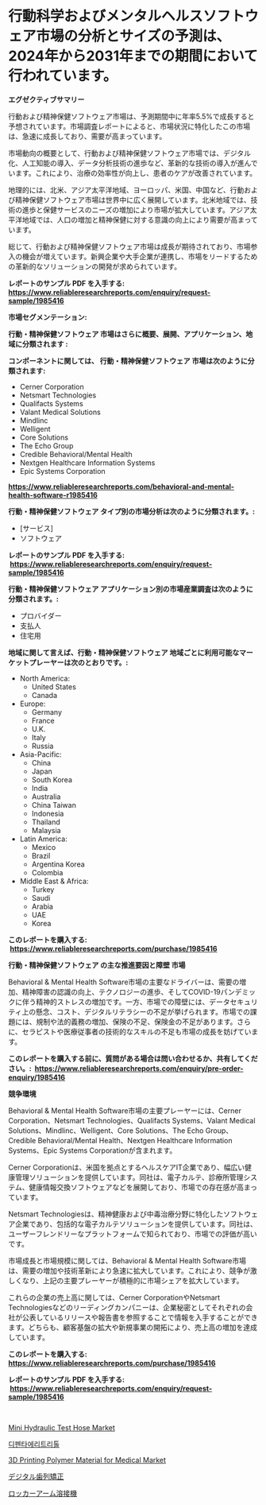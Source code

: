 <p><h1>行動科学およびメンタルヘルスソフトウェア市場の分析とサイズの予測は、2024年から2031年までの期間において行われています。</h1></p><p><strong>エグゼクティブサマリー</strong></p>
<p><p>行動および精神保健ソフトウェア市場は、予測期間中に年率5.5%で成長すると予想されています。市場調査レポートによると、市場状況に特化したこの市場は、急速に成長しており、需要が高まっています。</p><p>市場動向の概要として、行動および精神保健ソフトウェア市場では、デジタル化、人工知能の導入、データ分析技術の進歩など、革新的な技術の導入が進んでいます。これにより、治療の効率性が向上し、患者のケアが改善されています。</p><p>地理的には、北米、アジア太平洋地域、ヨーロッパ、米国、中国など、行動および精神保健ソフトウェア市場は世界中に広く展開しています。北米地域では、技術の進歩と保健サービスのニーズの増加により市場が拡大しています。アジア太平洋地域では、人口の増加と精神保健に対する意識の向上により需要が高まっています。</p><p>総じて、行動および精神保健ソフトウェア市場は成長が期待されており、市場参入の機会が増えています。新興企業や大手企業が連携し、市場をリードするための革新的なソリューションの開発が求められています。</p></p>
<p><strong>レポートのサンプル PDF を入手する: <a href="https://www.reliableresearchreports.com/enquiry/request-sample/1985416">https://www.reliableresearchreports.com/enquiry/request-sample/1985416</a></strong></p>
<p><strong>市場セグメンテーション:</strong></p>
<p><strong> 行動・精神保健ソフトウェア 市場はさらに概要、展開、アプリケーション、地域に分類されます :</strong></p>
<p><strong>コンポーネントに関しては、 行動・精神保健ソフトウェア 市場は次のように分類されます: &nbsp;</strong></p>
<p><ul><li>Cerner Corporation</li><li>Netsmart Technologies</li><li>Qualifacts Systems</li><li>Valant Medical Solutions</li><li>Mindlinc</li><li>Welligent</li><li>Core Solutions</li><li>The Echo Group</li><li>Credible Behavioral/Mental Health</li><li>Nextgen Healthcare Information Systems</li><li>Epic Systems Corporation</li></ul></p>
<p><strong><a href="https://www.reliableresearchreports.com/behavioral-and-mental-health-software-r1985416">https://www.reliableresearchreports.com/behavioral-and-mental-health-software-r1985416</a></strong></p>
<p><strong> 行動・精神保健ソフトウェア タイプ別の市場分析は次のように分類されます。:</strong></p>
<p><ul><li>[サービス]</li><li>ソフトウェア</li></ul></p>
<p><strong>レポートのサンプル PDF を入手する: &nbsp;<a href="https://www.reliableresearchreports.com/enquiry/request-sample/1985416">https://www.reliableresearchreports.com/enquiry/request-sample/1985416</a></strong></p>
<p><strong> 行動・精神保健ソフトウェア アプリケーション別の市場産業調査は次のように分類されます。:</strong></p>
<p><ul><li>プロバイダー</li><li>支払人</li><li>住宅用</li></ul></p>
<p><strong>地域に関して言えば、行動・精神保健ソフトウェア 地域ごとに利用可能なマーケットプレーヤーは次のとおりです。:</strong></p>
<p><ul>
    <li>
        North America:
        <ul>
            <li>United States</li>
            <li>Canada</li>
        </ul>
    </li>
    <li>
        Europe:
        <ul>
            <li>Germany</li>
            <li>France</li>
            <li>U.K.</li>
            <li>Italy</li>
            <li>Russia</li>
        </ul>
    </li>
    <li>
        Asia-Pacific:
        <ul>
            <li>China</li>
            <li>Japan</li>
            <li>South Korea</li>
            <li>India</li>
            <li>Australia</li>
            <li>China Taiwan</li>
            <li>Indonesia</li>
            <li>Thailand</li>
            <li>Malaysia</li>
        </ul>
    </li>
    <li>
        Latin America:
        <ul>
            <li>Mexico</li>
            <li>Brazil</li>
            <li>Argentina Korea</li>
            <li>Colombia</li>
        </ul>
    </li>
    <li>
        Middle East & Africa:
        <ul>
            <li>Turkey</li>
            <li>Saudi</li>
            <li>Arabia</li>
            <li>UAE</li>
            <li>Korea</li>
        </ul>
    </li>
    </ul></p>
<p><strong>このレポートを購入する: &nbsp;<a href="https://www.reliableresearchreports.com/purchase/1985416">https://www.reliableresearchreports.com/purchase/1985416</a></strong></p>
<p><strong>行動・精神保健ソフトウェア の主な推進要因と障壁 市場</strong></p>
<p><p>Behavioral & Mental Health Software市場の主要なドライバーは、需要の増加、精神障害の認識の向上、テクノロジーの進歩、そしてCOVID-19パンデミックに伴う精神的ストレスの増加です。一方、市場での障壁には、データセキュリティ上の懸念、コスト、デジタルリテラシーの不足が挙げられます。市場での課題には、規制や法的義務の増加、保険の不足、保険金の不足があります。さらに、セラピストや医療従事者の技術的なスキルの不足も市場の成長を妨げています。</p></p>
<p><strong>このレポートを購入する前に、質問がある場合は問い合わせるか、共有してください。:&nbsp; <a href="https://www.reliableresearchreports.com/enquiry/pre-order-enquiry/1985416">https://www.reliableresearchreports.com/enquiry/pre-order-enquiry/1985416</a></strong></p>
<p><strong>競争環境</strong></p>
<p><p>Behavioral & Mental Health Software市場の主要プレーヤーには、Cerner Corporation、Netsmart Technologies、Qualifacts Systems、Valant Medical Solutions、Mindlinc、Welligent、Core Solutions、The Echo Group、Credible Behavioral/Mental Health、Nextgen Healthcare Information Systems、Epic Systems Corporationが含まれます。</p><p>Cerner Corporationは、米国を拠点とするヘルスケアIT企業であり、幅広い健康管理ソリューションを提供しています。同社は、電子カルテ、診療所管理システム、健康情報交換ソフトウェアなどを展開しており、市場での存在感が高まっています。</p><p>Netsmart Technologiesは、精神健康および中毒治療分野に特化したソフトウェア企業であり、包括的な電子カルテソリューションを提供しています。同社は、ユーザーフレンドリーなプラットフォームで知られており、市場での評価が高いです。</p><p>市場成長と市場規模に関しては、Behavioral & Mental Health Software市場は、需要の増加や技術革新により急速に拡大しています。これにより、競争が激しくなり、上記の主要プレーヤーが積極的に市場シェアを拡大しています。</p><p>これらの企業の売上高に関しては、Cerner CorporationやNetsmart Technologiesなどのリーディングカンパニーは、企業秘密としてそれぞれの会社が公表しているリリースや報告書を参照することで情報を入手することができます。どちらも、顧客基盤の拡大や新規事業の開拓により、売上高の増加を達成しています。</p></p>
<p><strong>このレポートを購入する: &nbsp; <a href="https://www.reliableresearchreports.com/purchase/1985416">https://www.reliableresearchreports.com/purchase/1985416</a></strong></p>
<p><strong>レポートのサンプル PDF を入手する: &nbsp;<a href="https://www.reliableresearchreports.com/enquiry/request-sample/1985416">https://www.reliableresearchreports.com/enquiry/request-sample/1985416</a></strong><strong></strong></p>
<p>&nbsp;</p>
<p><p><a href="https://view.publitas.com/reportprime-1/mini-hydraulic-test-hose-market-insight-market-trends-growth-forecasted-from-2024-to-2031/">Mini Hydraulic Test Hose Market</a></p><p><a href="https://medium.com/@jerrodhilll68/%EB%94%94%ED%8E%9C%ED%83%80%EC%97%90%EB%A6%AC%ED%8A%B8%EB%A6%AC%ED%86%A8-%EC%8B%9C%EC%9E%A5-%EA%B7%9C%EB%AA%A8%EB%8A%94-%EA%B8%80%EB%A1%9C%EB%B2%8C-%EC%82%B0%EC%97%85%EC%97%90%EC%84%9C-%EC%B5%9C%EA%B3%A0%EC%9D%98-%EB%A7%88%EC%BC%80%ED%8C%85-%EC%B1%84%EB%84%90%EC%9D%84-%EB%B3%B4%EC%97%AC%EC%A4%8D%EB%8B%88%EB%8B%A4-e2d5c7ef73ba">디펜타에리트리톨</a></p><p><a href="https://issuu.com/reportprime-2/docs/3d-printing-polymer-material-for-medical-market-si">3D Printing Polymer Material for Medical Market</a></p><p><a href="https://github.com/RudyBoyer2017/Market-Research-Report-List-1/blob/main/564518451669.md">デジタル歯列矯正</a></p><p><a href="https://medium.com/@jaylonlesch1993/%E3%83%AD%E3%83%83%E3%82%AB%E3%83%BC%E3%82%A2%E3%83%BC%E3%83%A0%E6%BA%B6%E6%8E%A5%E6%A9%9F%E3%81%AE%E5%B8%82%E5%A0%B4%E8%A6%8F%E6%A8%A1-%E5%B8%82%E5%A0%B4%E5%B1%95%E6%9C%9B%E3%81%A8%E5%B8%82%E5%A0%B4%E4%BA%88%E6%B8%AC-2024%E5%B9%B4%E3%81%8B%E3%82%892031%E5%B9%B4%E3%81%BE%E3%81%A7-d634ef83fe51">ロッカーアーム溶接機</a></p></p>